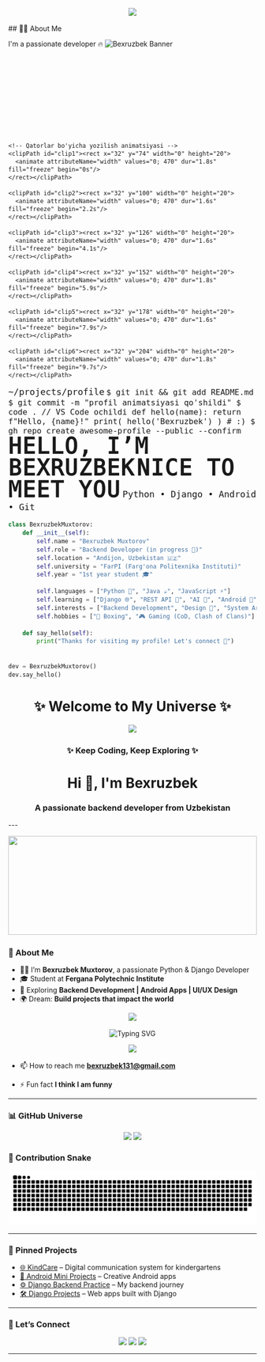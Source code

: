 <p align="center">
  <img src="https://svg-banners.vercel.app/api?type=origin&text1=Bexruzbek&text2=Muxtorov%20🔥&width=800&height=200" />
</p>
## 👨‍💻 About Me

I'm a passionate developer 🔥
![Bexruzbek Banner](assets/animated-banner.svg)

<?xml version="1.0" encoding="UTF-8"?>
<svg width="900" height="280" viewBox="0 0 900 280" xmlns="http://www.w3.org/2000/svg">
  <defs>
    <style>
      @font-face { font-family: ui-mono; src: local("SFMono-Regular"), local("Consolas"), local("Menlo"), local("DejaVu Sans Mono"); }
      .bg { fill:#0d1117; }
      .term { fill:#161b22; stroke:#30363d; stroke-width:2; }
      .title{ font: 700 44px/1 ui-mono, monospace; letter-spacing:2px; fill:#e6edf3; }
      .sub  { font: 400 18px/1.4 ui-mono, monospace; fill:#8b949e; }
      .code { font: 16px ui-mono, monospace; fill:#c9d1d9; }
      .a1 { fill:#a5d6ff; } .a2 { fill:#7ee787; } .a3 { fill:#ff7b72; } .a4 { fill:#d2a8ff; }
    </style>

    <!-- Qatorlar bo'yicha yozilish animatsiyasi -->
    <clipPath id="clip1"><rect x="32" y="74" width="0" height="20">
      <animate attributeName="width" values="0; 470" dur="1.8s" fill="freeze" begin="0s"/>
    </rect></clipPath>

    <clipPath id="clip2"><rect x="32" y="100" width="0" height="20">
      <animate attributeName="width" values="0; 470" dur="1.6s" fill="freeze" begin="2.2s"/>
    </rect></clipPath>

    <clipPath id="clip3"><rect x="32" y="126" width="0" height="20">
      <animate attributeName="width" values="0; 470" dur="1.6s" fill="freeze" begin="4.1s"/>
    </rect></clipPath>

    <clipPath id="clip4"><rect x="32" y="152" width="0" height="20">
      <animate attributeName="width" values="0; 470" dur="1.8s" fill="freeze" begin="5.9s"/>
    </rect></clipPath>

    <clipPath id="clip5"><rect x="32" y="178" width="0" height="20">
      <animate attributeName="width" values="0; 470" dur="1.6s" fill="freeze" begin="7.9s"/>
    </rect></clipPath>

    <clipPath id="clip6"><rect x="32" y="204" width="0" height="20">
      <animate attributeName="width" values="0; 470" dur="1.8s" fill="freeze" begin="9.7s"/>
    </rect></clipPath>
  </defs>

  <!-- Fon -->
  <rect class="bg" x="0" y="0" width="900" height="280"/>

  <!-- Chap terminal -->
  <rect class="term" x="20" y="20" width="520" height="240" rx="14"/>
  <circle cx="44" cy="36" r="5" fill="#ff605c"/>
  <circle cx="60" cy="36" r="5" fill="#ffbd44"/>
  <circle cx="76" cy="36" r="5" fill="#00ca4e"/>
  <text x="32" y="60" class="sub">~/projects/profile</text>

  <!-- Kod qatorlari -->
  <g class="code">
    <g clip-path="url(#clip1)">
      <text x="32" y="90"><tspan class="a1">$</tspan> git init && git add <tspan class="a4">README.md</tspan></text>
    </g>
    <g clip-path="url(#clip2)">
      <text x="32" y="116"><tspan class="a1">$</tspan> git commit -m <tspan class="a3">"profil animatsiyasi qo'shildi"</tspan></text>
    </g>
    <g clip-path="url(#clip3)">
      <text x="32" y="142"><tspan class="a1">$</tspan> code .  <tspan class="a2">// VS Code ochildi</tspan></text>
    </g>
    <g clip-path="url(#clip4)">
      <text x="32" y="168"><tspan class="a2">def</tspan> hello(name): <tspan class="a4">return</tspan> f"Hello, {name}!"</text>
    </g>
    <g clip-path="url(#clip5)">
      <text x="32" y="194">print( hello(<tspan class="a3">'Bexruzbek'</tspan>) )  <tspan class="a2"># :)</tspan></text>
    </g>
    <g clip-path="url(#clip6)">
      <text x="32" y="220"><tspan class="a1">$</tspan> gh repo create <tspan class="a4">awesome-profile</tspan> --public --confirm</text>
    </g>
  </g>

  <!-- Kursor miltillashi -->
  <rect x="510" y="209" width="12" height="20" fill="#c9d1d9" opacity="0">
    <animate attributeName="opacity" values="0;1;0" dur="1s" repeatCount="indefinite" begin="11.4s"/>
  </rect>

  <!-- O'ngdagi sarlavha -->
  <g transform="translate(560,48)">
    <text class="title">HELLO, I’M</text>
    <text class="title" y="56">BEXRUZBEK</text>
    <text class="title" y="112">NICE TO MEET YOU</text>
    <text class="sub"  y="148">Python • Django • Android • Git</text>
  </g>

  <!-- Loop -->
  <rect x="0" y="0" width="1" height="1" fill="transparent">
    <animate attributeName="visibility" values="hidden;hidden;visible" dur="14s" repeatCount="indefinite"/>
  </rect>
</svg>



```python
class BexruzbekMuxtorov:
    def __init__(self):
        self.name = "Bexruzbek Muxtorov"
        self.role = "Backend Developer (in progress 🚀)"
        self.location = "Andijon, Uzbekistan 🇺🇿"
        self.university = "FarPI (Farg'ona Politexnika Instituti)"
        self.year = "1st year student 🎓"

        self.languages = ["Python 🐍", "Java ☕", "JavaScript ⚡"]
        self.learning = ["Django 🌐", "REST API 🔗", "AI 🤖", "Android 📱"]
        self.interests = ["Backend Development", "Design 🎨", "System Architecture"]
        self.hobbies = ["🥊 Boxing", "🎮 Gaming (CoD, Clash of Clans)"]

    def say_hello(self):
        print("Thanks for visiting my profile! Let's connect 🤝")


dev = BexruzbekMuxtorov()
dev.say_hello()
```

<h1 align="center">✨ Welcome to My Universe ✨</h1>
<p align="center">
  <img src="https://media.giphy.com/media/hvRJCLFzcasrR4ia7z/giphy.gif" width="80px">
</p>
<h3 align="center">✨ Keep Coding, Keep Exploring ✨</h3>

<h1 align="center">Hi 👋, I'm Bexruzbek</h1>
<h3 align="center">A passionate backend developer from Uzbekistan</h3>
---

<p align="center">
  <img src="https://i.gifer.com/origin/6e/6e53b4c81da15e5d85f1e4b74d0e8d57.gif" width="100%" height="200">
</p>



### 🌌 About Me
- 👨‍💻 I’m **Bexruzbek Muxtorov**, a passionate Python & Django Developer  
- 🎓 Student at **Fergana Polytechnic Institute**  
- 🚀 Exploring **Backend Development | Android Apps | UI/UX Design**  
- 🌍 Dream: **Build projects that impact the world** 


<p align="center">
  <img src="https://capsule-render.vercel.app/api?type=shark&color=0:11998e,100:38ef7d&height=250&section=header&text=Bexruzbek%20Muxtorov&fontSize=50&fontColor=ffffff&animation=twinkling&fontAlignY=35" />
</p>


<p align="center">
  <img src="https://readme-typing-svg.herokuapp.com?font=Fira+Code&weight=600&size=24&duration=4000&pause=1000&color=39FF14&center=true&vCenter=true&width=600&lines=💻+Backend+Developer;🔐+Cybersecurity+Explorer;🚀+AI+and+Django+Learner;🌍+Open+Source+Contributor" alt="Typing SVG" />
</p>


<p align="center">
  <img src="https://capsule-render.vercel.app/api?type=waving&color=0:38ef7d,100:11998e&height=100&section=footer" />
</p>
 


- 📫 How to reach me **bexruzbek131@gmail.com**

- ⚡ Fun fact **I think I am funny**



---

### 📊 GitHub Universe
<p align="center">
  <img src="https://github-readme-stats.vercel.app/api?username=BexruzbekMuxtorov&show_icons=true&theme=radical" height="180px"/>
  <img src="https://github-readme-streak-stats.herokuapp.com/?user=BexruzbekMuxtorov&theme=radical" height="180px"/>
</p>





### 🐍 Contribution Snake
<p align="center">
  <img src="https://github.com/Platane/snk/raw/output/github-contribution-grid-snake.svg" alt="snake" />
</p>

---

### 🚀 Pinned Projects
- [🌐 KindCare](https://github.com/BexruzbekMuxtorov/KindCare) – Digital communication system for kindergartens  
- [📱 Android Mini Projects](#) – Creative Android apps  
- [⚙️ Django Backend Practice](#) – My backend journey  
- [🛠️ Django Projects](#) – Web apps built with Django 
---

### 🌠 Let’s Connect
<p align="center">
  <a href="https://t.me/@Bexruzbek_1106"><img src="https://img.shields.io/badge/Telegram-26A5E4?style=for-the-badge&logo=telegram&logoColor=white"/></a>
  <a href="mailto:bexruzbek131email@gmail.com"><img src="https://img.shields.io/badge/Gmail-D14836?style=for-the-badge&logo=gmail&logoColor=white"/></a>
  <a href="https://linkedin.com/in/your-linkedin"><img src="https://img.shields.io/badge/LinkedIn-0A66C2?style=for-the-badge&logo=linkedin&logoColor=white"/></a>
</p>

---

